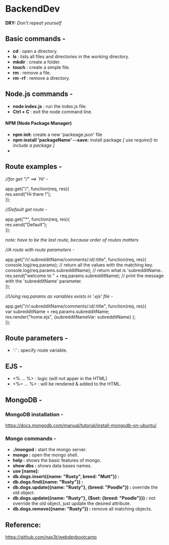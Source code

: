 # BackendDev

**DRY:** *Don't repeat yourself*

## Basic commands -
* **cd** : open a  directory.
* **ls** : lists all files and directories in the working directory.
* **mkdir** : create a folder.
* **touch** : create a simple file.
* **rm** : remove a file.
* **rm -rf** : remove a directory.


## Node.js commands -
* **node index.js** : run the index.js file.
* **Ctrl + C** : exit the node command line.

#### NPM (Node Package Manager)
* **npm init:** create a new 'packeage.json' file 
* **npm install 'packageName' --save:** install package  *[ use require() to include a package ]*
* 

## Route examples -

*//for get "/" ==> 'Hi' -*  <br />

app.get("/", function(req, res){ <br />
	res.send("Hi there !"); <br />
}); 


*//Default get route -* <br />

app.get("*", function(req, res){ <br />
	res.send("Default"); <br />
}); <br />

*note: have to be the last route, because order of routes matters*


*//A route with route parameters -* <br />

app.get("/r/:subredditName/comments/:id/:title", function(req, res){ <br />
	console.log(req.params); // return all the values with the matching key. <br />
	console.log(req.params.subredditName); // return what is 'subredditName.. <br />
	res.send("welcome to " + req.params.subredditName); // print the message with the 'subredditName' parameter. <br />
});


*//Using req.params as variables exists in '.ejs' file -* <br />

app.get("/r/:subredditName/comments/:id/:title", function(req, res){ <br />
	var subredditName = req.params.subredditName; <br />
	res.render("home.ejs", {subredditNameVar: subredditName} ); <br />
});


## Route parameters -
* ':' : specify route variable.


## EJS -
* <%  ... %>  : logic (will not apper in the HTML)
* <%= ... %>  : will be rendered & added to the HTML.

## MongoDB -

### MongoDB installation - 
https://docs.mongodb.com/manual/tutorial/install-mongodb-on-ubuntu/

### Mongo commands -
* **./mongod :** start the mongo server.
* **mongo :** open the mongo shell.
* **help :** shows the basic features of mongo.
* **show dbs :** shows data bases names.
* **use [name]:** 
* **db.dogs.insert({name: "Rusty", breed: "Mutt"}) :** 
* **db.dogs.find({name: "Rusty"}) :** 
* **db.dogs.update({name: "Rusty"}, {breed: "Poodle"}) :** override the old object.
* **db.dogs.update({name: "Rusty"}, {$set: {breed: "Poodle"}}) :** not override the old object, just update the desired attribute.
* **db.dogs.remove({name: "Rusty"}) :** remove all matching objects.


## Reference:
https://github.com/nax3t/webdevbootcamp

